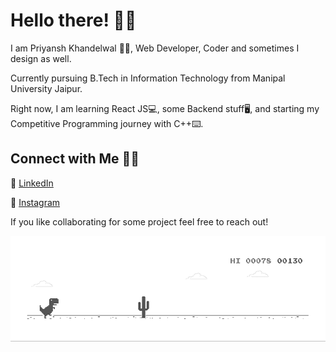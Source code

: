 # Hello there! 👋🏻

I am Priyansh Khandelwal 👨‍💻, Web Developer, Coder and sometimes I design as well.

Currently pursuing B.Tech in Information Technology from Manipal University Jaipur.

Right now, I am learning React JS💻, some Backend stuff🖥, and starting my Competitive Programming journey with C++⌨. 

## Connect with Me 🤝🏻

🎇 [LinkedIn](https://www.linkedin.com/in/priyansh-khandelwal-34867b188/)
 
 
🎇 [Instagram](https://www.instagram.com/ipriyanshk/)

If you like collaborating for some project feel free to reach out! 

 ![Dino](https://raw.githubusercontent.com/priyanshk20/priyanshk20/master/dino.gif)
 

